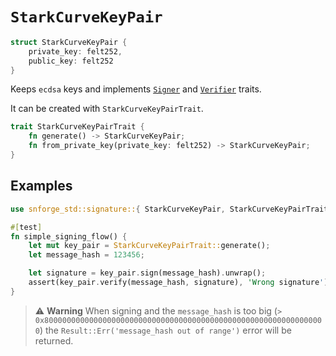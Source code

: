 # `StarkCurveKeyPair`

```rust
struct StarkCurveKeyPair {
    private_key: felt252,
    public_key: felt252
}
```

Keeps `ecdsa` keys and implements [`Signer`](./interface.md#signer) and [`Verifier`](./interface.md#verifier) traits.

It can be created with `StarkCurveKeyPairTrait`.

```rust
trait StarkCurveKeyPairTrait {
    fn generate() -> StarkCurveKeyPair;
    fn from_private_key(private_key: felt252) -> StarkCurveKeyPair;
}
```

## Examples

```rust
use snforge_std::signature::{ StarkCurveKeyPair, StarkCurveKeyPairTrait, Signer, Verifier };

#[test]
fn simple_signing_flow() {
    let mut key_pair = StarkCurveKeyPairTrait::generate();
    let message_hash = 123456;

    let signature = key_pair.sign(message_hash).unwrap();
    assert(key_pair.verify(message_hash, signature), 'Wrong signature');
}
```

> ⚠️ **Warning**
> When signing and the `message_hash` is too big
> (`> 0x800000000000000000000000000000000000000000000000000000000000000`)
> the `Result::Err('message_hash out of range')` error will be returned.
